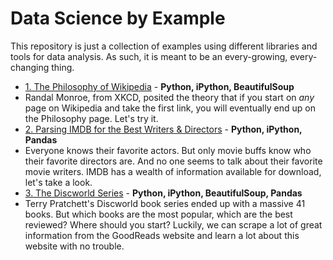 # Data Science by Example

This repository is just a collection of examples using different libraries and tools for data analysis. As such, it is meant to be an every-growing, every-changing thing.

 * [1. The Philosophy of Wikipedia]() - **Python, iPython, BeautifulSoup**
  * Randal Monroe, from XKCD, posited the theory that if you start on *any* page on Wikipedia and take the first link, you will eventually end up on the Philosophy page. Let's try it.
 * [2. Parsing IMDB for the Best Writers & Directors]() - **Python, iPython, Pandas**
  * Everyone knows their favorite actors. But only movie buffs know who their favorite directors are. And no one seems to talk about their favorite movie writers. IMDB has a wealth of information available for download, let's take a look.
 * [3. The Discworld Series]() - **Python, iPython, BeautifulSoup, Pandas**
  * Terry Pratchett's Discworld book series ended up with a massive 41 books. But which books are the most popular, which are the best reviewed? Where should you start? Luckily, we can scrape a lot of great information from the GoodReads website and learn a lot about this website with no trouble.
